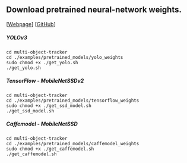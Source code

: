 ## Download pretrained neural-network weights.
[[Webpage](https://adipandas.github.io/multi-object-tracker/)]
[[GitHub](https://github.com/adipandas/multi-object-tracker)]

##### YOLOv3

```
cd multi-object-tracker
cd ./examples/pretrained_models/yolo_weights
sudo chmod +x ./get_yolo.sh
./get_yolo.sh
```

##### TensorFlow - MobileNetSSDv2
```
cd multi-object-tracker
cd ./examples/pretrained_models/tensorflow_weights
sudo chmod +x ./get_ssd_model.sh
./get_ssd_model.sh
```

##### Caffemodel - MobileNetSSD
```
cd multi-object-tracker
cd ./examples/pretrained_models/caffemodel_weights
sudo chmod +x ./get_caffemodel.sh
./get_caffemodel.sh
```
